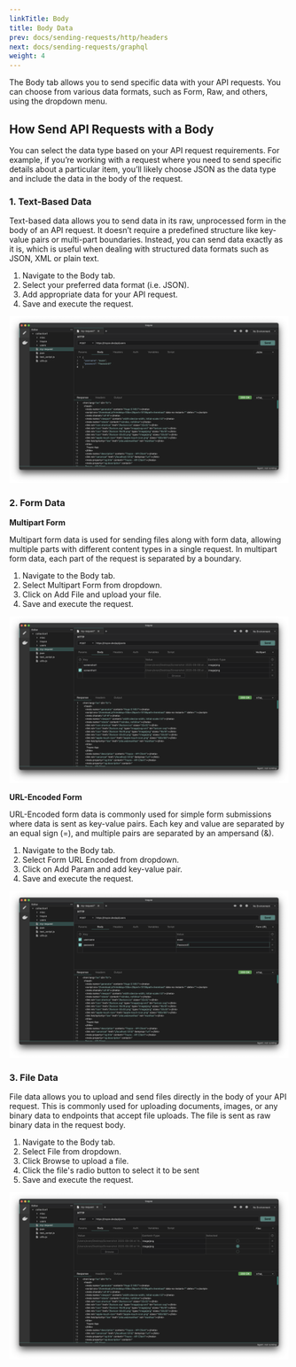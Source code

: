 ```yaml
---
linkTitle: Body
title: Body Data
prev: docs/sending-requests/http/headers
next: docs/sending-requests/graphql
weight: 4
---
```


The Body tab allows you to send specific data with your API requests. You can choose from various data formats, such as Form, Raw, and others, using the dropdown menu.

## How Send API Requests with a Body

You can select the data type based on your API request requirements. For example, if you’re working with a request where you need to send specific details about a particular item, you’ll likely choose JSON as the data type and include the data in the body of the request.

### 1. Text-Based Data

Text-based data allows you to send data in its raw, unprocessed form in the body of an API request. It doesn’t require a predefined structure like key-value pairs or multi-part boundaries. Instead, you can send data exactly as it is, which is useful when dealing with structured data formats such as JSON, XML or plain text.

1. Navigate to the Body tab.
2. Select your preferred data format (i.e. JSON).
3. Add appropriate data for your API request.
4. Save and execute the request.

![](./6.png)

### 2. Form Data

**Multipart Form**

Multipart form data is used for sending files along with form data, allowing multiple parts with different content types in a single request. In multipart form data, each part of the request is separated by a boundary.

1. Navigate to the Body tab.
2. Select Multipart Form from dropdown.
3. Click on Add File and upload your file.
4. Save and execute the request.

![](8.png)

**URL-Encoded Form**

URL-Encoded form data is commonly used for simple form submissions where data is sent as key-value pairs. Each key and value are separated by an equal sign (=), and multiple pairs are separated by an ampersand (&).

1. Navigate to the Body tab.
2. Select Form URL Encoded from dropdown.
3. Click on Add Param and add key-value pair.
4. Save and execute the request.

![](./7.png)

### 3. File Data

File data allows you to upload and send files directly in the body of your API request. This is commonly used for uploading documents, images, or any binary data to endpoints that accept file uploads. The file is sent as raw binary data in the request body.

1. Navigate to the Body tab.
2. Select File from dropdown.
3. Click Browse to upload a file.
4. Click the file's radio button to select it to be sent
5. Save and execute the request.

![](./9.png)

